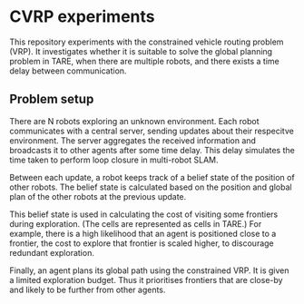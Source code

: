 # CVRP experiments

This repository experiments with the constrained vehicle routing problem (VRP).
It investigates whether it is suitable to solve the global planning problem in TARE, when there are multiple robots, and there exists a time delay between communication.

## Problem setup
There are N robots exploring an unknown environment.
Each robot communicates with a central server, sending updates about their respecitve environment.
The server aggregates the received information and broadcasts it to other agents after some time delay.
This delay simulates the time taken to perform loop closure in multi-robot SLAM.

Between each update, a robot keeps track of a belief state of the position of other robots.
The belief state is calculated based on the position and global plan of the other robots at the previous update.

This belief state is used in calculating the cost of visiting some frontiers during exploration.
(The cells are represented as cells in TARE.)
For example, there is a high likelihood that an agent is positioned close to a frontier, the cost to explore that frontier is scaled higher, to discourage redundant exploration.

Finally, an agent plans its global path using the constrained VRP.
It is given a limited exploration budget.
Thus it prioritises frontiers that are close-by and likely to be further from other agents.
